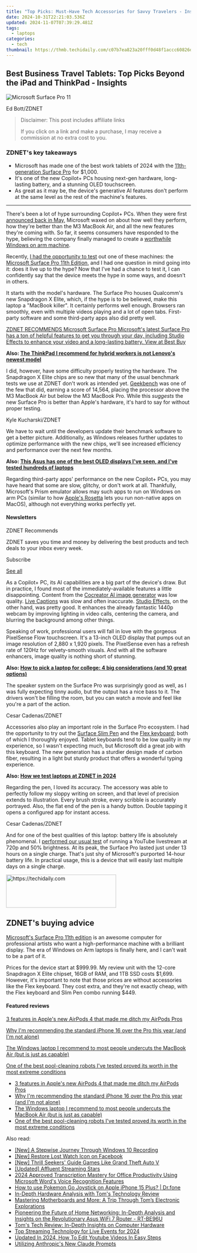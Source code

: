 ```yaml
---
title: "Top Picks: Must-Have Tech Accessories for Savvy Travelers - Insights"
date: 2024-10-31T22:21:03.536Z
updated: 2024-11-07T07:39:29.481Z
tags:
  - laptops
categories:
  - tech
thumbnail: https://thmb.techidaily.com/c07b7ea823a20fff0d48f1accc60826d6016566f3469f152eba0254ae0b7e1bc.jpg
---
```


## Best Business Travel Tablets: Top Picks Beyond the iPad and ThinkPad - Insights

![Microsoft Surface Pro 11](https://www.zdnet.com/a/img/resize/5a61d95f139c9509212e8ba8de8e550d72febe54/2024/06/26/7718b7e0-28a8-45c8-9738-d8b45dad2e12/1000020801.jpg?auto=webp&width=1280)

Ed Bott/ZDNET

>  Disclaimer: This post includes affiliate links
>
>  If you click on a link and make a purchase, I may receive a commission at no extra cost to you.
>

### ZDNET's key takeaways

* Microsoft has made one of the best work tablets of 2024 with the [11th-generation Surface Pro](https://shop-links.co/link/?url=https%3A%2F%2Fwww.bestbuy.com%2Fsite%2Fmicrosoft-surface-pro-copilot-pc-13-snapdragon-x-plus-16gb-memory-256gb-ssd-device-only-11th-edition-platinum%2F6582846.p&publisher_slug=itechdaily19598&exclusive=1) for $1,000.
* It's one of the new Copilot+ PCs housing next-gen hardware, long-lasting battery, and a stunning OLED touchscreen.
* As great as it may be, the device's generative AI features don't perform at the same level as the rest of the machine's features.

---

There's been a lot of hype surrounding Copilot+ PCs. When they were first [announced back in May](https://www.zdnet.com/article/every-copilot-pc-microsoft-just-announced-to-take-on-apples-m3-macbooks/), Microsoft waxed on about how well they perform, how they're better than the M3 MacBook Air, and all the new features they're coming with. So far, it seems consumers have responded to the hype, believing the company finally managed to create a [worthwhile Windows on arm machine](https://www.zdnet.com/article/could-windows-finally-get-arm-right-and-outperform-apple-silicon/).

Recently, [I had the opportunity to test](https://www.zdnet.com/article/how-we-test-laptops/) out one of these machines: the [Microsoft Surface Pro 11th Edition](https://shop-links.co/link/?url=https%3A%2F%2Fwww.bestbuy.com%2Fsite%2Fmicrosoft-surface-pro-copilot-pc-13-snapdragon-x-plus-16gb-memory-256gb-ssd-device-only-11th-edition-platinum%2F6582846.p%3FskuId%3D6582846&publisher_slug=itechdaily19598&exclusive=1), and I had one question in mind going into it: does it live up to the hype? Now that I've had a chance to test it, I can confidently say that the device meets the hype in some ways, and doesn't in others.

It starts with the model's hardware. The Surface Pro houses Qualcomm's new Snapdragon X Elite, which, if the hype is to be believed, make this laptop a "MacBook killer". It certainly performs well enough. Browsers ran smoothly, even with multiple videos playing and a lot of open tabs. First-party software and some third-party apps also did pretty well.

[ZDNET RECOMMENDS Microsoft Surface Pro Microsoft's latest Surface Pro has a ton of helpful features to get you through your day, including Studio Effects to enhance your video and a long-lasting battery. View at Best Buy](https://shop-links.co/link/?url=https%3A%2F%2Fwww.bestbuy.com%2Fsite%2Fmicrosoft-surface-pro-copilot-pc-13-snapdragon-x-plus-16gb-memory-256gb-ssd-device-only-11th-edition-platinum%2F6582846.p%3FskuId%3D6582846&publisher_slug=itechdaily19598&exclusive=1)

**Also: [The ThinkPad I recommend for hybrid workers is not Lenovo's newest model](https://www.zdnet.com/article/the-thinkpad-i-recommend-for-hybrid-workers-is-not-lenovos-newest-model/)**

I did, however, have some difficulty properly testing the hardware. The Snapdragon X Elite chips are so new that many of the usual benchmark tests we use at ZDNET don't work as intended yet. [Geekbench](https://www.geekbench.com/) was one of the few that did, earning a score of 14,564, placing the processor above the M3 MacBook Air but below the M3 MacBook Pro. While this _suggests_ the new Surface Pro is better than Apple's hardware, it's hard to say for without proper testing.

Kyle Kucharski/ZDNET

We have to wait until the developers update their benchmark software to get a better picture. Additionally, as Windows releases further updates to optimize performance with the new chips, we'll see increased efficiency and performance over the next few months.

**Also: [This Asus has one of the best OLED displays I've seen, and I've tested hundreds of laptops](https://www.zdnet.com/article/this-asus-has-one-of-the-best-oled-displays-ive-seen-and-ive-tested-hundreds-of-laptops/)**

Regarding third-party apps' performance on the new Copilot+ PCs, you may have heard that some are slow, glitchy, or don't work at all. Thankfully, Microsoft's Prism emulator allows may such apps to run on Windows on arm PCs (similar to how [Apple's Rosetta](https://www.zdnet.com/article/apple-silicon-rosetta-m1-m2-m3-soc-why-these-terms-matter-to-every-computer-buyer/) lets you run non-native apps on MacOS), although not everything works perfectly yet. 

#### Newsletters

ZDNET Recommends

ZDNET saves you time and money by delivering the best products and tech deals to your inbox every week.

 Subscribe

[See all](https://www.zdnet.com/newsletters/)

As a Copilot+ PC, its AI capabilities are a big part of the device's draw. But in practice, I found most of the immediately-available features a little disappointing. Content from the [Cocreator AI image generator](https://www.zdnet.com/article/i-demoed-every-new-ai-feature-coming-to-copilot-pcs-and-im-nearly-sold-on-the-hype/) was low quality. [Live Captions](https://www.zdnet.com/article/how-to-turn-on-live-captions-in-windows-11/) was slow and often inaccurate. [Studio Effects](https://www.zdnet.com/home-and-office/work-life/pc-using-too-much-power-the-latest-windows-11-preview-has-some-tips-for-you/), on the other hand, was pretty good. It enhances the already fantastic 1440p webcam by improving lighting in video calls, centering the camera, and blurring the background among other things.

Speaking of work, professional users will fall in love with the gorgeous PixelSense Flow touchscreen. It's a 13-inch OLED display that pumps out an image resolution of 2,880 x 1,920 pixels. The PixelSense even has a refresh rate of 120Hz for velvety-smooth visuals. And with all the software enhancers, image quality is nothing short of stunning.

**Also: [How to pick a laptop for college: 4 big considerations (and 10 great options)](https://www.zdnet.com/article/how-to-pick-a-laptop-for-college/)**

The speaker system on the Surface Pro was surprisingly good as well, as I was fully expecting tinny audio, but the output has a nice bass to it. The drivers won't be filling the room, but you can watch a movie and feel like you're a part of the action.

Cesar Cadenas/ZDNET

Accessories also play an important role in the Surface Pro ecosystem. I had the opportunity to try out the [Surface Slim Pen](https://www.microsoft.com/en-us/d/surface-slim-pen/8tb9xw8rwc14) and the [Flex keyboard](https://www.microsoft.com/en-us/d/surface-pro-flex-keyboard-with-slim-pen/93fzrmtgj6jw); both of which I thoroughly enjoyed. Tablet keyboards tend to be low quality in my experience, so I wasn't expecting much, but Microsoft did a great job with this keyboard. The new generation has a sturdier design made of carbon fiber, resulting in a light but sturdy product that offers a wonderful typing experience.

**Also: [How we test laptops at ZDNET in 2024](https://www.zdnet.com/article/how-we-test-laptops/)**

Regarding the pen, I loved its accuracy. The accessory was able to perfectly follow my sloppy writing on screen, and that level of precision extends to illustration. Every brush stroke, every scribble is accurately portrayed. Also, the flat end of the pen is a handy button. Double tapping it opens a configured app for instant access.

Cesar Cadenas/ZDNET

And for one of the best qualities of this laptop: battery life is absolutely phenomenal. I [performed our usual test](https://www.zdnet.com/article/how-we-test-laptops/) of running a YouTube livestream at 720p and 50% brightness. At its peak, the Surface Pro lasted just under 13 hours on a single charge. That's just shy of Microsoft's purported 14-hour battery life. In practical usage, this is a device that will easily last multiple days on a single charge. 

<!-- affiliate ads begin -->
<a href="https://homestyler.sjv.io/c/5597632/1943750/22993" target="_top" id="1943750">
  <img src="//a.impactradius-go.com/display-ad/22993-1943750" border="0" alt="https://techidaily.com" width="300" height="90"/>
</a>
<img height="0" width="0" src="https://homestyler.sjv.io/i/5597632/1943750/22993" style="position:absolute;visibility:hidden;" border="0" />
<!-- affiliate ads end -->

## ZDNET's buying advice

[Microsoft's Surface Pro 11th edition](https://shop-links.co/link/?url=https%3A%2F%2Fwww.bestbuy.com%2Fsite%2Fmicrosoft-surface-pro-copilot-pc-13-snapdragon-x-plus-16gb-memory-256gb-ssd-device-only-11th-edition-platinum%2F6582846.p%3FskuId%3D6582846&publisher_slug=itechdaily19598&exclusive=1) is an awesome computer for professional artists who want a high-performance machine with a brilliant display. The era of Windows on Arm laptops is finally here, and I can't wait to be a part of it. 

Prices for the device start at $999.99\. My review unit with the 12-core Snapdragon X Elite chipset, 16GB of RAM, and 1TB SSD costs $1,699\. However, it's important to note that those prices are without accessories like the Flex keyboard. They cost extra, and they're not exactly cheap, with the Flex keyboard and Slim Pen combo running $449\. 

#### Featured reviews

[3 features in Apple's new AirPods 4 that made me ditch my AirPods Pros](https://www.zdnet.com/article/3-features-in-apples-new-airpods-4-that-made-me-ditch-my-airpods-pros/ "3 features in Apple's new AirPods 4 that made me ditch my AirPods Pros")

[Why I'm recommending the standard iPhone 16 over the Pro this year (and I'm not alone)](https://www.zdnet.com/article/why-im-recommending-the-standard-iphone-16-over-the-pro-this-year-and-im-not-alone/ "Why I'm recommending the standard iPhone 16 over the Pro this year (and I'm not alone)")

[The Windows laptop I recommend to most people undercuts the MacBook Air (but is just as capable)](https://www.zdnet.com/article/the-windows-laptop-i-recommend-to-most-people-undercuts-the-macbook-air-but-is-just-as-capable/ "The Windows laptop I recommend to most people undercuts the MacBook Air (but is just as capable)")

[One of the best pool-cleaning robots I've tested proved its worth in the most extreme conditions](https://www.zdnet.com/article/one-of-the-best-pool-cleaning-robots-ive-tested-proved-its-worth-in-the-most-extreme-conditions/ "One of the best pool-cleaning robots I've tested proved its worth in the most extreme conditions")

* [3 features in Apple's new AirPods 4 that made me ditch my AirPods Pros](https://www.zdnet.com/article/3-features-in-apples-new-airpods-4-that-made-me-ditch-my-airpods-pros/ "3 features in Apple's new AirPods 4 that made me ditch my AirPods Pros")
* [Why I'm recommending the standard iPhone 16 over the Pro this year (and I'm not alone)](https://www.zdnet.com/article/why-im-recommending-the-standard-iphone-16-over-the-pro-this-year-and-im-not-alone/ "Why I'm recommending the standard iPhone 16 over the Pro this year (and I'm not alone)")
* [The Windows laptop I recommend to most people undercuts the MacBook Air (but is just as capable)](https://www.zdnet.com/article/the-windows-laptop-i-recommend-to-most-people-undercuts-the-macbook-air-but-is-just-as-capable/ "The Windows laptop I recommend to most people undercuts the MacBook Air (but is just as capable)")
* [One of the best pool-cleaning robots I've tested proved its worth in the most extreme conditions](https://www.zdnet.com/article/one-of-the-best-pool-cleaning-robots-ive-tested-proved-its-worth-in-the-most-extreme-conditions/ "One of the best pool-cleaning robots I've tested proved its worth in the most extreme conditions")

<ins class="adsbygoogle"
     style="display:block"
     data-ad-format="autorelaxed"
     data-ad-client="ca-pub-7571918770474297"
     data-ad-slot="1223367746"></ins>

<ins class="adsbygoogle"
     style="display:block"
     data-ad-client="ca-pub-7571918770474297"
     data-ad-slot="8358498916"
     data-ad-format="auto"
     data-full-width-responsive="true"></ins>

<span class="atpl-alsoreadstyle">Also read:</span>
<div><ul>
<li><a href="https://extra-lessons.techidaily.com/new-a-stepwise-journey-through-windows-10-recording/"><u>[New] A Stepwise Journey Through Windows 10 Recording</u></a></li>
<li><a href="https://facebook-videos.techidaily.com/new-restore-lost-watch-icon-on-facebook/"><u>[New] Restore Lost Watch Icon on Facebook</u></a></li>
<li><a href="https://video-screen-grab.techidaily.com/new-thrill-seekers-guide-games-like-grand-theft-auto-v/"><u>[New] Thrill Seekers' Guide Games Like Grand Theft Auto V</u></a></li>
<li><a href="https://youtube-web.techidaily.com/ed-affluent-streaming-stars/"><u>[Updated] Affluent Streaming Stars</u></a></li>
<li><a href="https://some-skills.techidaily.com/2024-approved-transcription-mastery-for-office-productivity-using-microsoft-words-voice-recognition-features/"><u>2024 Approved Transcription Mastery for Office Productivity Using Microsoft Word's Voice Recognition Features</u></a></li>
<li><a href="https://ios-pokemon-go.techidaily.com/how-to-use-pokemon-go-joystick-on-apple-iphone-15-plus-drfone-by-drfone-virtual-ios/"><u>How to use Pokemon Go Joystick on Apple iPhone 15 Plus? | Dr.fone</u></a></li>
<li><a href="https://hardware-reviews.techidaily.com/in-depth-hardware-analysis-with-toms-technology-review/"><u>In-Depth Hardware Analysis with Tom's Technology Review</u></a></li>
<li><a href="https://hardware-reviews.techidaily.com/mastering-motherboards-and-more-a-trip-through-toms-electronic-explorations/"><u>Mastering Motherboards and More: A Trip Through Tom’s Electronic Explorations</u></a></li>
<li><a href="https://hardware-reviews.techidaily.com/pioneering-the-future-of-home-networking-in-depth-analysis-and-insights-on-the-revolutionary-asus-wifi-7-router-rt-be96u/"><u>Pioneering the Future of Home Networking: In-Depth Analysis and Insights on the Revolutionary Asus WiFi 7 Router - RT-BE96U</u></a></li>
<li><a href="https://hardware-reviews.techidaily.com/toms-tech-review-in-depth-insights-on-computer-hardware/"><u>Tom's Tech Review: In-Depth Insights on Computer Hardware</u></a></li>
<li><a href="https://some-guidance.techidaily.com/top-streaming-technology-for-live-events-for-2024/"><u>Top Streaming Technology for Live Events for 2024</u></a></li>
<li><a href="https://ai-video-editing.techidaily.com/updated-in-2024-how-to-edit-youtube-videos-in-easy-steps/"><u>Updated In 2024, How To Edit Youtube Videos In Easy Steps</u></a></li>
<li><a href="https://tech-haven.techidaily.com/utilizing-anthropics-new-claude-prompts/"><u>Utilizing Anthropic's New Claude Prompts</u></a></li>
</ul></div>

